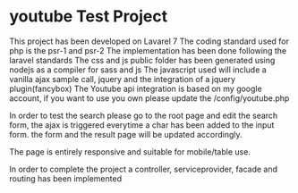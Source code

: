 # youtube Test Project

This project has been developed on Lavarel 7
The coding standard used for php is the psr-1 and psr-2
The implementation has been done following the laravel standards
The css and js public folder has been generated using nodejs as a compiler for sass and js
The javascript used will include a vanilla ajax sample call, jquery and the integration of a jquery plugin(fancybox)
The Youtube api integration is based on my google account, if you want to use you own please update the /config/youtube.php 


In order to test the search please go to the root page and edit the search form, the ajax is triggered everytime a char has been added to the input form. 
the form and the result page will  be updated accordingly.

The page is entirely responsive and suitable for mobile/table use.

In order to complete the project a controller, serviceprovider, facade and routing has been implemented

